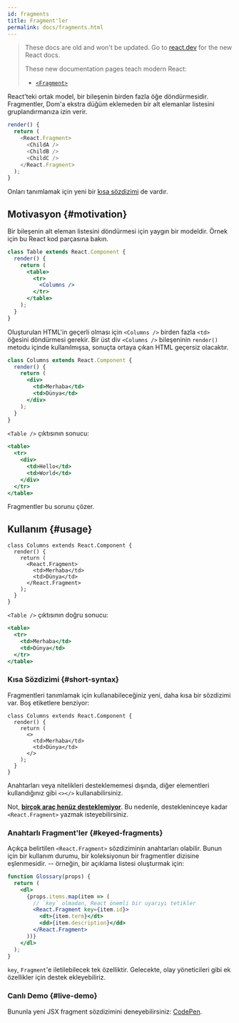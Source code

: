 ```yaml
---
id: fragments
title: Fragment'ler
permalink: docs/fragments.html
---
```


<div class="scary">

> These docs are old and won't be updated. Go to [react.dev](https://react.dev/) for the new React docs.
> 
> These new documentation pages teach modern React:
>
> - [`<Fragment>`](https://react.dev/reference/react/Fragment)

</div>

React'teki ortak model, bir bileşenin birden fazla öğe döndürmesidir. Fragmentler, Dom'a ekstra düğüm eklemeden bir alt elemanlar listesini gruplandırmanıza izin verir.

```js
render() {
  return (
    <React.Fragment>
      <ChildA />
      <ChildB />
      <ChildC />
    </React.Fragment>
  );
}
```

Onları tanımlamak için yeni bir [kısa sözdizimi](#short-syntax) de vardır.

## Motivasyon {#motivation}

Bir bileşenin alt eleman listesini döndürmesi için yaygın bir modeldir. Örnek için bu React kod parçasına bakın.

```jsx
class Table extends React.Component {
  render() {
    return (
      <table>
        <tr>
          <Columns />
        </tr>
      </table>
    );
  }
}
```

Oluşturulan HTML'in geçerli olması için `<Columns />` birden fazla `<td>` öğesini döndürmesi gerekir. Bir üst div `<Columns />` bileşeninin `render()` metodu içinde kullanılmışsa, sonuçta ortaya çıkan HTML geçersiz olacaktır.

```jsx
class Columns extends React.Component {
  render() {
    return (
      <div>
        <td>Merhaba</td>
        <td>Dünya</td>
      </div>
    );
  }
}
```

`<Table />` çıktısının sonucu:

```jsx
<table>
  <tr>
    <div>
      <td>Hello</td>
      <td>World</td>
    </div>
  </tr>
</table>
```

Fragmentler bu sorunu çözer.

## Kullanım {#usage}

```jsx{4,7}
class Columns extends React.Component {
  render() {
    return (
      <React.Fragment>
        <td>Merhaba</td>
        <td>Dünya</td>
      </React.Fragment>
    );
  }
}
```

`<Table />` çıktısının doğru sonucu:

```jsx
<table>
  <tr>
    <td>Merhaba</td>
    <td>Dünya</td>
  </tr>
</table>
```

### Kısa Sözdizimi {#short-syntax}

Fragmentleri tanımlamak için kullanabileceğiniz yeni, daha kısa bir sözdizimi var. Boş etiketlere benziyor:

```jsx{4,7}
class Columns extends React.Component {
  render() {
    return (
      <>
        <td>Merhaba</td>
        <td>Dünya</td>
      </>
    );
  }
}
```

Anahtarları veya nitelikleri desteklememesi dışında, diğer elementleri kullandığınız gibi `<></>` kullanabilirsiniz.

Not, **[birçok araç henüz desteklemiyor](/blog/2017/11/28/react-v16.2.0-fragment-support.html#support-for-fragment-syntax)**. Bu nedenle, destekleninceye kadar `<React.Fragment>` yazmak isteyebilirsiniz.

### Anahtarlı Fragment'ler {#keyed-fragments}

Açıkça belirtilen `<React.Fragment>` sözdiziminin anahtarları olabilir. Bunun için bir kullanım durumu, bir koleksiyonun bir fragmentler dizisine eşlenmesidir. -- örneğin, bir açıklama listesi oluşturmak için:

```jsx
function Glossary(props) {
  return (
    <dl>
      {props.items.map(item => (
        // `key` olmadan, React önemli bir uyarıyı tetikler
        <React.Fragment key={item.id}>
          <dt>{item.term}</dt>
          <dd>{item.description}</dd>
        </React.Fragment>
      ))}
    </dl>
  );
}
```

`key`, `Fragment`'e iletilebilecek tek özelliktir. Gelecekte, olay yöneticileri gibi ek özellikler için destek ekleyebiliriz.

### Canlı Demo {#live-demo}

Bununla yeni JSX fragment sözdizimini deneyebilirsiniz: [CodePen](https://codepen.io/reactjs/pen/VrEbjE?editors=1000).

